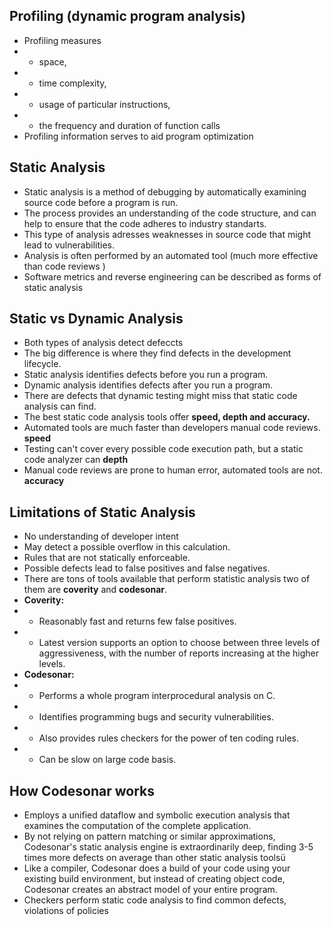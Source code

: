 ## Profiling (dynamic program analysis)

- Profiling measures 
-  - space, 
-  - time complexity,
- - usage of particular instructions,
-  - the frequency and duration of function calls 
- Profiling information serves to aid program optimization

## Static Analysis

- Static analysis is a method of debugging by automatically examining source code before a program is run.
- The process provides an understanding of the code structure, and can help to ensure that the code adheres to industry standarts. 
- This type of analysis adresses weaknesses in source code that might lead to vulnerabilities. 
- Analysis is often performed by an automated tool (much more effective than code reviews )
- Software metrics and reverse engineering can be described as forms of static analysis
## Static vs Dynamic Analysis

- Both types of analysis detect defeccts
- The big difference is where they find defects in the development lifecycle. 
- Static analysis identifies defects before you run a program.
- Dynamic analysis identifies defects after you run a program. 
- There are defects that dynamic testing might miss that static code analysis can find. 
- The best static code analysis tools offer **speed, depth and accuracy.**
- Automated tools are much faster than developers manual code reviews. **speed**
- Testing can't cover every possible code execution path, but a static code analyzer can **depth**
- Manual code reviews are prone to human error, automated tools are not. **accuracy**
## Limitations of Static Analysis

- No understanding of developer intent
- May detect a possible overflow in this calculation. 
- Rules that are not statically enforceable. 
- Possible defects lead to false positives and false negatives. 
- There are tons of tools available that perform statistic analysis two of them are **coverity** and **codesonar**.
- **Coverity:**
-  - Reasonably fast and returns few false positives. 
-  - Latest version supports an option to choose between three levels of aggressiveness, with the number of reports increasing at the higher levels. 
- **Codesonar:**
- - Performs a whole program interprocedural analysis on C.
- - Identifies programming bugs and security vulnerabilities. 
- - Also provides rules checkers for the power of ten coding rules. 
- - Can be slow on large code basis. 

## How Codesonar works

- Employs a unified dataflow and symbolic execution analysis that examines the computation of the complete application. 
- By not relying on pattern matching or similar approximations, Codesonar's static analysis engine is extraordinarily deep, finding 3-5 times more defects on average than other static analysis toolsü
- Like a compiler, Codesonar does a build of your code using your existing build environment, but instead of creating object code, Codesonar creates an abstract model of your entire program. 
- Checkers perform static code analysis to find common defects, violations of policies
